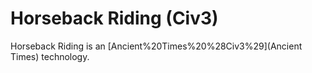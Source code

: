 # Horseback Riding (Civ3)

Horseback Riding is an [Ancient%20Times%20%28Civ3%29](Ancient Times) technology.